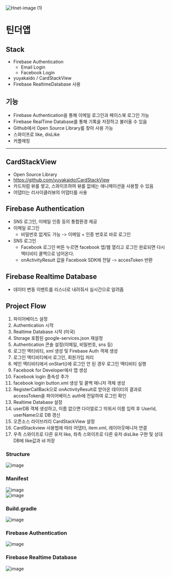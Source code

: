 ![Hnet-image (1)](https://user-images.githubusercontent.com/66052467/151829845-40562247-17e1-409d-9f18-0f03d12b8b8d.gif)

# 틴더앱

## Stack
- Firebase Authentication
  - Email Login
  - Facebook Login
- yuyakaido / CardStackView
- Firebase RealtimeDatabase 사용 
## 기능
- Firebase Authentication을 통해 이메일 로그인과 페이스북 로그인 가능
- Firebase RealTime Database를 통해 기록을 저장하고 불러올 수 있음
- Github에서 Open Source Library를 찾아 사용 가능
- 스와이프로 like, disLike
- 커플매칭

---
## CardStackView
- Open Source Library
- https://github.com/yuyakaido/CardStackView
- 카드처럼 뷰를 쌓고, 스와이프하여 뷰를 없애는 애니메이션을 사용할 수 있음
- 어댑터는 리사이클러뷰의 어댑터를 사용

## Firebase Authentication
- SNS 로그인, 이메일 인증 등의 통합환경 제공
- 이메일 로그인
  - 비밀번호 없게도 가능 -> 이메일 + 인증 번호로 바로 로그인
- SNS 로그인 
  - Facebook 로그인 버튼 누르면 facebook 앱/웹 열리고 로그인 완료되면 다시 액티비티 콜백으로 넘어온다.
  - onActivityResult 값을 Facebook SDK에 전달 -> accesToken 반환

## Firebase Realtime Database
- 데이터 변동 이벤트를 리스너로 내려줘서 실시간으로 알려줌

## Project Flow
1. 파이어베이스 설정
2. Authentication 시작
3. Realtime Database 시작 (미국)
4. Storage 포함된 google-services.json 재설정
5. Authentication 콘솔 설정(이메일, 비밀번호, sns 등)
6. 로그인 액티비티, xml 생성 및 Firebase Auth 객체 생성
7. 로그인 액티비티에서 로그인, 회원가입 처리
8. 메인 액티비티에서 onStart()에 로그인 안 된 경우 로그인 액티비티 실행
9. Facebook for Developer에서 앱 생성
10. Facebook login 종속성 추가
11. facebook login button.xml 생성 및 콜백 매니저 객체 생성
12. RegisterCallBack으로 onActivityResult로 받아온 데이터의 결과로 accessToken을 파이어베이스 auth에 전달하여 로그인 확인 
13. Realtime Database 설정
14. userDB 객체 생성하고, 이름 없으면 다이얼로그 띄워서 이름 입력 후 UserId, userName으로 DB 갱신
15. 오픈소스 라이브러리 CardStackView 설정
16. CardStackview 사용법에 따라 어댑터, item.xml, 레이아웃매니저 연결
17. 우측 스와이프로 다른 유저 like, 좌측 스와이프로 다른 유저 disLike 구현 및 상대 DB에 like값과 id 저장

### Structure
![image](https://user-images.githubusercontent.com/66052467/151907201-17dbfc55-1c2c-40e0-83d0-6a89604f181f.png)<br>

### Manifest
![image](https://user-images.githubusercontent.com/66052467/151907259-1ebe7ff3-46a3-43b1-b660-62e612d82ae9.png)<br>
![image](https://user-images.githubusercontent.com/66052467/151907258-9ce0a2eb-963b-4d7f-bed2-b7564ac5292d.png)<br>

### Build.gradle
![image](https://user-images.githubusercontent.com/66052467/151907301-6d8acea4-c4e3-4091-89cf-a92759034d31.png)<br>

### Firebase Authentication
![image](https://user-images.githubusercontent.com/66052467/151907349-70960523-4d43-4470-b195-1e6b920982f6.png)<br>

### Firebase Realtime Database
![image](https://user-images.githubusercontent.com/66052467/151907388-9f1707ff-00e6-4463-93f0-49aea8b90de1.png)<br>

